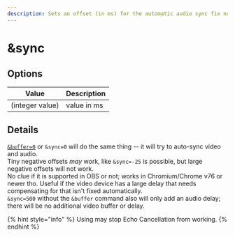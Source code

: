 ```yaml
---
description: Sets an offset (in ms) for the automatic audio sync fix node.
---
```


# \&sync

## Options

| Value           | Description |
| --------------- | ----------- |
| (integer value) | value in ms |

## Details

[`&buffer=0`](../advanced-settings.md#buffer) or `&sync=0` will do the same thing -- it will try to auto-sync video and audio.\
Tiny negative offsets _may_ work, like `&sync=-25` is possible, but large negative offsets will not work.\
No clue if it is supported in OBS or not; works in Chromium/Chrome v76 or newer tho. Useful if the video device has a large delay that needs compensating for that isn't fixed automatically.\
`&sync=500` without the `&buffer` command also will only add an audio delay; there will be no additional video buffer or delay.

{% hint style="info" %}
Using may stop Echo Cancellation from working.
{% endhint %}
